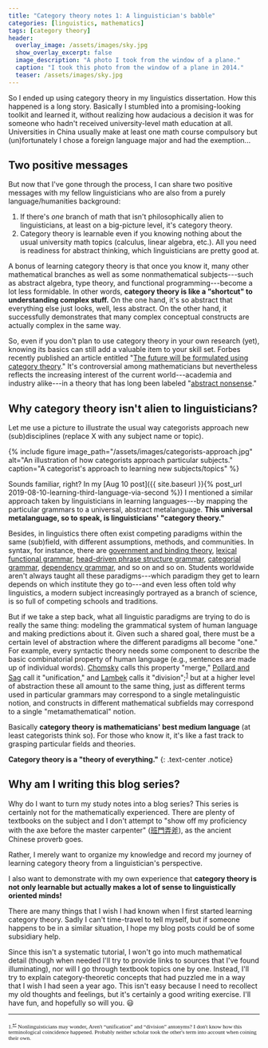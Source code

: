 ```yaml
---
title: "Category theory notes 1: A linguistician's babble"
categories: [linguistics, mathematics]
tags: [category theory]
header:
  overlay_image: /assets/images/sky.jpg
  show_overlay_excerpt: false
  image_description: "A photo I took from the window of a plane."
  caption: "I took this photo from the window of a plane in 2014."
  teaser: /assets/images/sky.jpg
---
```


So I ended up using category theory in my linguistics dissertation. How this happened is a long story. Basically I stumbled into a promising-looking toolkit and  <!--through a casual society chat (long live Cambridge societies!), and after reading a few passages online I had a gut feeling that this was the tool I had been looking for to solve some existing problems in my project. Then--> learned it, without realizing how audacious a decision it was for someone who hadn't received university-level math education at all. Universities in China usually make at least one math course compulsory but (un)fortunately I chose a foreign language major and had the exemption...

## Two positive messages
But now that I've gone through the process, I can share two positive messages with my fellow linguisticians who are also from a purely language/humanities background:
1. If there's _one_ branch of math that isn't philosophically alien to linguisticians, at least on a big-picture level, it's category theory.
2. Category theory is learnable even if you knowing nothing about the usual university math topics (calculus, linear algebra, etc.). All you need is readiness for abstract thinking, which linguisticians are pretty good at.

A bonus of learning category theory is that once you know it, many other mathematical branches as well as some nonmathematical subjects---such as abstract algebra, type theory, and functional programming---become a lot less formidable. In other words, **category theory is like a "shortcut" to understanding complex stuff.** On the one hand, it's so abstract that everything else just looks, well, less abstract. On the other hand, it successfully demonstrates that many complex conceptual constructs are actually complex in the same way.

So, even if you don't plan to use category theory in your own research (yet), knowing its basics can still add a valuable item to your skill set. Forbes recently published an article entitled "[The future will be formulated using category theory](https://www.forbes.com/sites/cognitiveworld/2019/07/29/the-future-will-be-formulated-using-category-theory/#4db9e0b9625e)." It's controversial among mathematicians but nevertheless reflects the increasing interest of the current world---academia and industry alike---in a theory that has long been labeled "[abstract nonsense](https://en.wikipedia.org/wiki/Abstract_nonsense)."

## Why category theory isn't alien to linguisticians?
Let me use a picture to illustrate the usual way categorists approach new (sub)disciplines (replace X with any subject name or topic).  

{% include figure image_path="/assets/images/categorists-approach.jpg" alt="An illustration of how categorists approach particular subjects." caption="A categorist's approach to learning new subjects/topics" %}

Sounds familiar, right? In my [Aug 10 post]({{ site.baseurl }}{% post_url 2019-08-10-learning-third-language-via-second %}) I mentioned a similar approach taken by linguisticians in learning languages---by mapping the particular grammars to a universal, abstract metalanguage. **This universal metalanguage, so to speak, is linguisticians' "category theory."**

Besides, in linguistics there often exist competing paradigms within the same (sub)field, with different assumptions, methods, and communities. In syntax, for instance, there are [government and binding theory](https://en.wikipedia.org/wiki/Government_and_binding_theory), [lexical functional grammar](https://en.wikipedia.org/wiki/Lexical_functional_grammar), [head-driven phrase structure grammar](https://en.wikipedia.org/wiki/Head-driven_phrase_structure_grammar), [categorial grammar](https://en.wikipedia.org/wiki/Categorial_grammar), [dependency grammar](https://en.wikipedia.org/wiki/Dependency_grammar), and so on and so on. Students worldwide aren't always taught all these paradigms---which paradigm they get to learn depends on which institute they go to---and even less often told why linguistics, a modern subject increasingly portrayed as a branch of science, is so full of competing schools and traditions.

But if we take a step back, what all linguistic paradigms are trying to do is really the same thing: modeling the grammatical system of human language and making predictions about it. Given such a shared goal, there must be a certain level of abstraction where the different paradigms all become "one." For example, every syntactic theory needs some component to describe the basic combinatorial property of human language (e.g., sentences are made up of individual words). [Chomsky](https://mitpress.mit.edu/books/minimalist-program) calls this property "merge," [Pollard and Sag](https://books.google.co.uk/books/about/Head_Driven_Phrase_Structure_Grammar.html?id=Ftvg8Vo3QHwC&redir_esc=y) call it "unification," and [Lambek](https://www.tandfonline.com/doi/abs/10.1080/00029890.1958.11989160) calls it "division";<sup><a href="#fn1" id="ref1">1</a></sup> but at a higher level of abstraction these all amount to the same thing, just as different terms used in particular grammars may correspond to a single metalinguistic notion, and constructs in different mathematical subfields may correspond to a single "metamathematical" notion.

Basically **category theory is mathematicians' best medium language** (at least categorists think so). For those who know it, it's like a fast track to grasping particular fields and theories.

**Category theory is a "theory of everything."**
{: .text-center .notice}


## Why am I writing this blog series?
Why do I want to turn my study notes into a blog series? This series is certainly not for the mathematically experienced. There are plenty of textbooks on the subject and I don't attempt to "show off my proficiency with the axe before the master carpenter" ([班門弄斧](https://en.wiktionary.org/wiki/班門弄斧)), as the ancient Chinese proverb goes. <!--The series isn't for people with regular mathematical knowledge or training either, since they can directly learn from the standard textbooks without spending a lot of time trying to figure out what the standard mathematical terms and notations mean.-->

Rather, I merely want to organize my knowledge and record my journey of learning category theory from a linguistician's perspective.
<!--So who are this series for? Linguisticians---especially those with little math experience after high school like myself---who want to learn about categories but are intimidated by common textbooks. There are already quite a few category theory textbooks targeting nonmathematicians, such as [_Category Theory for Programmars_](https://books.google.co.uk/books/about/Category_Theory_for_Programmers.html?id=ZaP-swEACAAJ&source=kp_book_description&redir_esc=y), [_Categories for the Working Philosopher_](https://books.google.co.uk/books/about/Categories_for_the_Working_Philosopher.html?id=RIM8DwAAQBAJ&source=kp_book_description&redir_esc=y), and [_Category Theory for the Sciences_](https://books.google.co.uk/books/about/Category_Theory_for_the_Sciences.html?id=CwfjBAAAQBAJ&source=kp_book_description&redir_esc=y). But unfortunately as of 2019 there's still no "Category Theory for Linguistics," despite the growing interest among linguisticians in the subject.-->
I also want to demonstrate with my own experience that **category theory is not only learnable but actually makes a lot of sense to linguistically oriented minds!**

There are many things that I wish I had known when I first started learning category theory. Sadly I can't time-travel to tell myself, but if someone happens to be in a similar situation, I hope my blog posts could be of some subsidiary help.

Since this isn't a systematic tutorial, I won't go into much mathematical detail (though when needed I'll try to provide links to sources that I've found illuminating), nor will I go through textbook topics one by one. Instead, I'll try to explain category-theoretic concepts that had puzzled me in a way that I wish I had seen a year ago. This isn't easy because I need to recollect my old thoughts and feelings, but it's certainly a good writing exercise. I'll have fun, and hopefully so will you. 😃

<hr>
<div style="font-family: serif; font-size: 0.8em;">
<a id="fn1">1.</a><sup><a href="#ref1" title="Jump back to footnote 1 in the text.">↩</a></sup> Nonlinguisticians may wonder, Aren't &#8220;unification&#8221; and &#8220;division&#8221; antonyms? I don't know how this terminological coincidence happened. Probably neither scholar took the other's term into account when coining their own.
</div>
